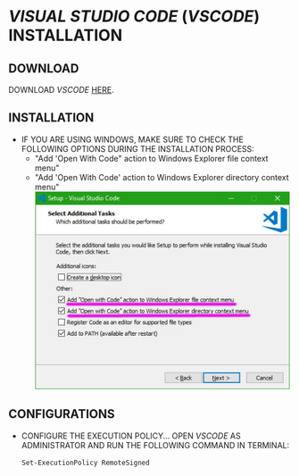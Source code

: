 # _VISUAL STUDIO CODE_ (_VSCODE_) INSTALLATION

## DOWNLOAD

DOWNLOAD _VSCODE_ [HERE](https://code.visualstudio.com/download).

## INSTALLATION

* IF YOU ARE USING WINDOWS, MAKE SURE TO CHECK THE FOLLOWING OPTIONS DURING THE INSTALLATION PROCESS:
  * "Add 'Open With Code" action to Windows Explorer file context menu"
  * "Add 'Open With Code' action to Windows Explorer directory context menu"
![IMAGE](./fileInstallationScreen.jpg)

## CONFIGURATIONS

* CONFIGURE THE EXECUTION POLICY... OPEN _VSCODE_ AS ADMINISTRATOR AND RUN THE FOLLOWING COMMAND IN TERMINAL:

  ```bash
  Set-ExecutionPolicy RemoteSigned
  ```  
